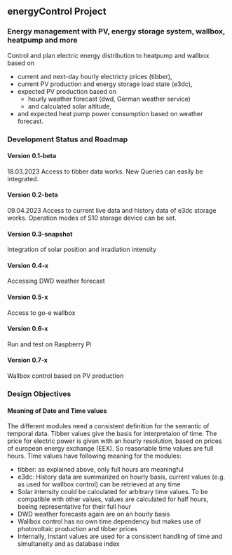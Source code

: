 ## energyControl Project
### Energy management with PV, energy storage system, wallbox, heatpump and more
Control and plan electric energy distribution to heatpump and wallbox 
based on 
- current and next-day hourly electricty prices (tibber), 
- current PV production and energy storage load state (e3dc),
- expected PV production based on
  - hourly weather forecast (dwd, German weather service) 
  - and calculated solar altitude,
- and expected heat pump power consumption based on weather forecast.
### Development Status and Roadmap
#### Version 0.1-beta
18.03.2023 Access to tibber data works. New Queries can easily be integrated.
#### Version 0.2-beta
09.04.2023 Access to current live data and history data of e3dc storage works. 
Operation modes of S10 storage device can be set.
#### Version 0.3-snapshot
Integration of solar position and irradiation intensity
#### Version 0.4-x
Accessing DWD weather forecast
#### Version 0.5-x
Access to go-e wallbox
#### Version 0.6-x
Run and test on Raspberry Pi
#### Version 0.7-x
Wallbox control based on PV production

### Design Objectives
#### Meaning of Date and Time values
The different modules need a consistent definition for the semantic of temporal data.
Tibber values give the basis for interpretaion of time.
The price for electric power is given with an hourly resolution, based on prices
of european energy exchange (EEX). So reasonable time values are full hours. 
Time values have following meaning for the modules:
- tibber: as explained above, only full hours are meaningful
- e3dc: History data are summarized on hourly basis, 
current values (e.g. as used for wallbox control) can be retrieved at any time
- Solar intensity could be calculated for arbitrary time values. To be compatible
with other values, values are calculated for half hours, beeing representative
for their full hour
- DWD weather forecasts again are on an hourly basis
- Wallbox control has no own time dependency but makes use of photovoltaic
production and tibber prices
- Internally, Instant values are used for a consistent handling of time and
simultaneity and as database index

